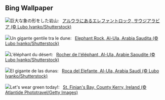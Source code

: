 ## Bing Wallpaper
![](https://www.bing.com/th?id=OHR.ElephantRock_JA-JP4769472131_UHD.jpg&w=1000)巨大な象の形をした岩山:&nbsp;&ensp;[アルウラにあるエレファントロック, サウジアラビア (© Lubo Ivanko/Shutterstock)](https://www.bing.com/th?id=OHR.ElephantRock_JA-JP4769472131_UHD.jpg)
<br><br/>
![](https://www.bing.com/th?id=OHR.ElephantRock_IT-IT7160275980_UHD.jpg&w=1000)Un gigante gentile tra le dune:&nbsp;&ensp;[Elephant Rock, Al-Ula, Arabia Saudita (© Lubo Ivanko/Shutterstock)](https://www.bing.com/th?id=OHR.ElephantRock_IT-IT7160275980_UHD.jpg)
<br><br/>
![](https://www.bing.com/th?id=OHR.ElephantRock_FR-FR3098144712_UHD.jpg&w=1000)L’éléphant du désert:&nbsp;&ensp;[Rocher de l'éléphant, Al-Ula, Arabie Saoudite (© Lubo Ivanko/Shutterstock)](https://www.bing.com/th?id=OHR.ElephantRock_FR-FR3098144712_UHD.jpg)
<br><br/>
![](https://www.bing.com/th?id=OHR.ElephantRock_ES-ES8654521374_UHD.jpg&w=1000)El gigante de las dunas:&nbsp;&ensp;[Roca del Elefante, Al-Ula, Arabia Saudí (© Lubo Ivanko/Shutterstock)](https://www.bing.com/th?id=OHR.ElephantRock_ES-ES8654521374_UHD.jpg)
<br><br/>
![](https://www.bing.com/th?id=OHR.StFiniansBay_EN-GB0601904880_UHD.jpg&w=1000)Let's wear green today!:&nbsp;&ensp;[St. Finian's Bay, County Kerry, Ireland (© Atlantide Phototravel/Getty Images)](https://www.bing.com/th?id=OHR.StFiniansBay_EN-GB0601904880_UHD.jpg)
<br><br/>
